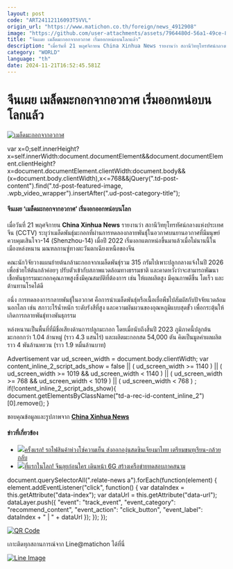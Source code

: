 ```yaml
---
layout: post
code: "ART24112116093T5VVL"
origin_url: "https://www.matichon.co.th/foreign/news_4912908"
image: "https://github.com/user-attachments/assets/7964480d-56a1-49ce-8c0e-2d77615fe988"
title: "จีนเผย เมล็ดมะกอกจากอวกาศ เริ่มออกหน่อบนโลกแล้ว"
description: "เมื่อวันที่ 21 พฤศจิกายน China Xinhua News รายงานว่า สถานีวิทยุโทรทัศน์กลางแห่งประเทศจีน (CCTV)"
category: "WORLD"
language: "th"
date: 2024-11-21T16:52:45.581Z
---
```


# จีนเผย เมล็ดมะกอกจากอวกาศ เริ่มออกหน่อบนโลกแล้ว

[![เมล็ดมะกอกจากอวกาศ](https://www.matichon.co.th/wp-content/uploads/2024/11/xinhua1.jpg "xinhua1")](https://www.matichon.co.th/wp-content/uploads/2024/11/xinhua1.jpg)

var x=0;self.innerHeight?x=self.innerWidth:document.documentElement&&document.documentElement.clientHeight?x=document.documentElement.clientWidth:document.body&&(x=document.body.clientWidth),x<=768&&jQuery(".td-post-content").find(".td-post-featured-image, .wpb\_video\_wrapper").insertAfter(".ud-post-category-title");

#### **จีนเผย ‘เมล็ดมะกอกจากอวกาศ’ เริ่มงอกออกหน่อบนโลก**

เมื่อวันที่ 21 พฤศจิกายน **China Xinhua News** รายงานว่า สถานีวิทยุโทรทัศน์กลางแห่งประเทศจีน (CCTV) ระบุว่าเมล็ดพันธุ์มะกอกที่ผ่านการทดลองกลายพันธุ์ในอวกาศบนยานอวกาศที่มีมนุษย์ควบคุมเสินโจว-14 (Shenzhou-14) เมื่อปี 2022 เริ่มงอกแตกหน่อขึ้นมาแล้วเมื่อไม่นานนี้ในเมืองหล่งหนาน มณฑลกานซู่ทางตะวันตกเฉียงเหนือของจีน

คณะนักวิจัยวางแผนย้ายต้นกล้ามะกอกจากเมล็ดพันธุ์รวม 315 กรัมไปเพาะปลูกกลางแจ้งในปี 2026 เพื่อช่วยให้ต้นกล้าค่อยๆ ปรับตัวเข้ากับสภาพแวดล้อมทางธรรมชาติ และคาดหวังว่าจะสามารถพัฒนาเชื้อพันธุกรรมมะกอกคุณภาพสูงซึ่งมีคุณสมบัติที่ต้องการ เช่น ให้ผลผลิตสูง มีคุณภาพดีขึ้น โตเร็ว และต้านทานโรคได้ดี

อนึ่ง การทดลองการกลายพันธุ์ในอวกาศ คือการนำเมล็ดพันธ์ุหรือเนื้อเยื่อพืชไปสัมผัสกับปัจจัยแวดล้อมนอกโลก เช่น สภาวะไร้น้ำหนัก ระดับรังสีที่สูง และความผันผวนของอุณหภูมิแบบสุดขั้ว เพื่อกระตุ้นให้เกิดการกลายพันธุ์ทางพันธุกรรม

หล่งหนานเป็นพื้นที่ที่มีชื่อเสียงด้านการปลูกมะกอก โดยเมื่อนับถึงสิ้นปี 2023 ภูมิภาคนี้ปลูกต้นมะกอกกว่า 1.04 ล้านหมู่ (ราว 4.3 แสนไร่) และผลิตมะกอกสด 54,000 ตัน คิดเป็นมูลค่าผลผลิตราว 4 พันล้านหยวน (ราว 1.9 หมื่นล้านบาท)

Advertisement var ud\_screen\_width = document.body.clientWidth; var content\_inline\_2\_script\_ads\_show = false || ( ud\_screen\_width >= 1140 ) || ( ud\_screen\_width >= 1019 && ud\_screen\_width < 1140 ) || ( ud\_screen\_width >= 768 && ud\_screen\_width < 1019 ) || ( ud\_screen\_width < 768 ) ; if(!content\_inline\_2\_script\_ads\_show){ document.getElementsByClassName("td-a-rec-id-content\_inline\_2")\[0\].remove(); }

ขอบคุณข้อมูลและรูปภาพจาก [**China Xinhua News**](https://www.facebook.com/story.php?story_fbid=1004306941738349&id=100064771566435&rdid=YK79opFfpLpk5a1y) 

#### ข่าวที่เกี่ยวข้อง

*   [![](https://www.matichon.co.th/wp-content/uploads/2024/09/roadfire1.jpg)ครั้งแรก! รถไฟสินค้าห่วงโซ่ความเย็น ส่งออกองุ่นสดซินเจียงมาไทย เตรียมขนทุเรียน-กล้วย กลับ](https://www.matichon.co.th/foreign/news_4813749)
*   [![](https://www.matichon.co.th/wp-content/uploads/2024/07/dernna1-1.jpg)ที่แรกในโลก! จีนลุยก่อนใคร เดินหน้า 6G สร้างเครือข่ายทดสอบภาคสนาม](https://www.matichon.co.th/foreign/news_4678091)

document.querySelectorAll(".relate-news a").forEach(function(element) { element.addEventListener("click", function() { var dataIndex = this.getAttribute("data-index"); var dataUrl = this.getAttribute("data-url"); dataLayer.push({ "event": "track\_event", "event\_category": "recommend\_content", "event\_action": "click\_button", "event\_label": dataIndex + " | " + dataUrl }); }); });

[![QR Code](https://www.matichon.co.th/wp-content/uploads/2023/07/wob1371z.jpg)](https://lin.ee/ht0nDxX)

เกาะติดทุกสถานการณ์จาก Line@matichon ได้ที่นี่

[![Line Image](https://www.matichon.co.th/wp-content/uploads/2023/07/th.png)](https://lin.ee/ht0nDxX)